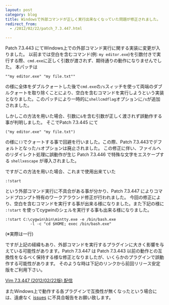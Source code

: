 ```yaml
---
layout: post
category: blog
title: Windowsで外部コマンドが正しく実行出来なくなっていた問題が修正されました。
redirect_from:
  - /2012/02/22/patch_7.3.447.html

---
```


Patch 7.3.443 にてWindows上での外部コマンド実行に関する実装に変更が入りました。
以前までは空白を含むコマンド(例: `my editor.exe`)を引数付きで実行する際、`cmd.exe`に正しく引数が渡されず、期待通りの動作になりませんでした。
本パッチは

    ""my editor.exe" "my file.txt""

の様に全体をダブルクォートした後で`cmd.exe`の`/s`スィッチを使って両端のダブルクォートを取り除くことにより、空白を含むコマンドを実行しようという実装となりました。このパッチにより一時的に`shellcmdflag`オプションに`/s`が追加されました。

しかしこの方法を用いた場合、引数に`&`を含む引数が正しく渡されず誤動作する事が判明しました。
そこでPatch 7.3.445 にて

    ("my editor.exe" "my file.txt")

の様に`()`でクォートする事で回避を行いました。この際、Patch 7.3.443でデフォルトとなった`/s`オプションは廃止されました。
この修正に伴い、ファイルへのリダイレクト処理に誤動作が生じ Patch 7.3.446 で特殊な文字をエスケープする `shellxescape` が導入されました。

ですがこの方法を用いた場合、これまで使用出来ていた

    :!start

という外部コマンド実行に不具合がある事が分かり、Patch 7.3.447 によりコマンドプロンプト特有のワークアラウンド修正が行われました。
今回の修正により、空白を含むコマンドを実行する事が出来る様になりました。また下記の様に `:!start` を使ってcygwinのシェルを実行する事も出来る様になりました。

    :!start C:\cygwin\bin\mintty.exe -e /bin/bash.exe
	           -l -c "cd $HOME; exec /bin/bash.exe"

(※実際は一行)

ですが上記の経緯もあり、外部コマンドを実行するプラグインに大きく影響を与えている可能性があります。Patch 7.3.447 は Patch 7.3.443 以前の動作との互換性をなるべく保持する様な修正となりましたが、いくらかのプラグインで誤動作する可能性があります。
そのような時は下記のリンクから前回リリース安定版をご利用下さい。

[Vim 7.3.447 (2012/02/22版) 配信](http://www.kaoriya.net/news/2012/201202022)

またWindows上で動作する各プラグインで互換性が無くなったという場合には、遠慮なく [issues](https://github.com/vim-jp/issues/issues) に不具合報告をお願い致します。


